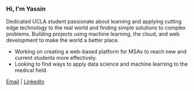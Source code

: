 ### Hi, I'm Yassin

<!--
**yassinkortam/yassinkortam** is a ✨ _special_ ✨ repository because its `README.md` (this file) appears on your GitHub profile.

Here are some ideas to get you started:

- 🔭 I’m currently working on ...
- 🌱 I’m currently learning ...
- 👯 I’m looking to collaborate on ...
- 🤔 I’m looking for help with ...
- 💬 Ask me about ...
- 📫 How to reach me: ...
- 😄 Pronouns: ...
- ⚡ Fun fact: ...
-->

Dedicated UCLA student passionate about learning and applying cutting edge technology to the real world and finding simple solutions to complex problems. Building projects using machine learning, the cloud, and web development to make the world a better place. 

<ul style="list-style-type:disc;">
  <li>Working on creating a web-based platform for MSAs to reach new and current students more effectively.</li>
  <li>Looking to find ways to apply data science and machine learning to the medical field.</li>
</ul>  

<a href="mailto:yassin.kortam@gmail.com">Email</a> | <a href="https://www.linkedin.com/in/yassink/">LinkedIn</a>
